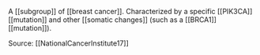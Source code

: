 A [[subgroup]] of [[breast cancer]]. Characterized by a specific [[PIK3CA]] [[mutation]] and other [[somatic changes]] (such as a [[BRCA1]] [[mutation]]).

Source: [[NationalCancerInstitute17]]